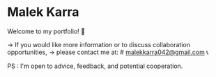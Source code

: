 # Malek Karra
Welcome to my portfolio! 👋

-> If you would like more information or to discuss collaboration opportunities, 
  -> please contact me at: # malekkarra042@gmail.com 📞

PS : I'm open to advice, feedback, and potential cooperation.
